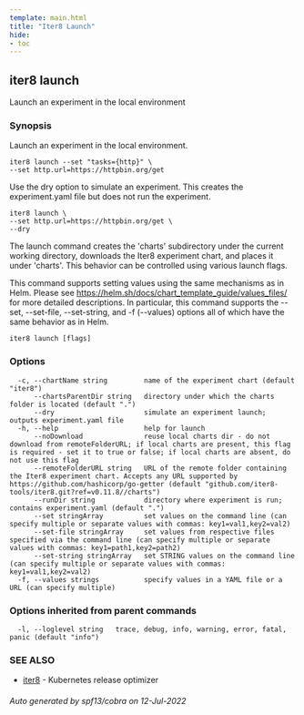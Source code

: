 ```yaml
---
template: main.html
title: "Iter8 Launch"
hide:
- toc
---
```

## iter8 launch

Launch an experiment in the local environment

### Synopsis


Launch an experiment in the local environment. 

	iter8 launch --set "tasks={http}" \
	--set http.url=https://httpbin.org/get

Use the dry option to simulate an experiment. This creates the experiment.yaml file but does not run the experiment.

	iter8 launch \
	--set http.url=https://httpbin.org/get \
	--dry

The launch command creates the 'charts' subdirectory under the current working directory, downloads the Iter8 experiment chart, and places it under 'charts'. This behavior can be controlled using various launch flags.

This command supports setting values using the same mechanisms as in Helm. Please see  https://helm.sh/docs/chart_template_guide/values_files/ for more detailed descriptions. In particular, this command supports the --set, --set-file, --set-string, and -f (--values) options all of which have the same behavior as in Helm.


```
iter8 launch [flags]
```

### Options

```
  -c, --chartName string         name of the experiment chart (default "iter8")
      --chartsParentDir string   directory under which the charts folder is located (default ".")
      --dry                      simulate an experiment launch; outputs experiment.yaml file
  -h, --help                     help for launch
      --noDownload               reuse local charts dir - do not download from remoteFolderURL; if local charts are present, this flag is required - set it to true or false; if local charts are absent, do not use this flag
      --remoteFolderURL string   URL of the remote folder containing the Iter8 experiment chart. Accepts any URL supported by https://github.com/hashicorp/go-getter (default "github.com/iter8-tools/iter8.git?ref=v0.11.8//charts")
      --runDir string            directory where experiment is run; contains experiment.yaml (default ".")
      --set stringArray          set values on the command line (can specify multiple or separate values with commas: key1=val1,key2=val2)
      --set-file stringArray     set values from respective files specified via the command line (can specify multiple or separate values with commas: key1=path1,key2=path2)
      --set-string stringArray   set STRING values on the command line (can specify multiple or separate values with commas: key1=val1,key2=val2)
  -f, --values strings           specify values in a YAML file or a URL (can specify multiple)
```

### Options inherited from parent commands

```
  -l, --loglevel string   trace, debug, info, warning, error, fatal, panic (default "info")
```

### SEE ALSO

* [iter8](iter8.md)	 - Kubernetes release optimizer

###### Auto generated by spf13/cobra on 12-Jul-2022
